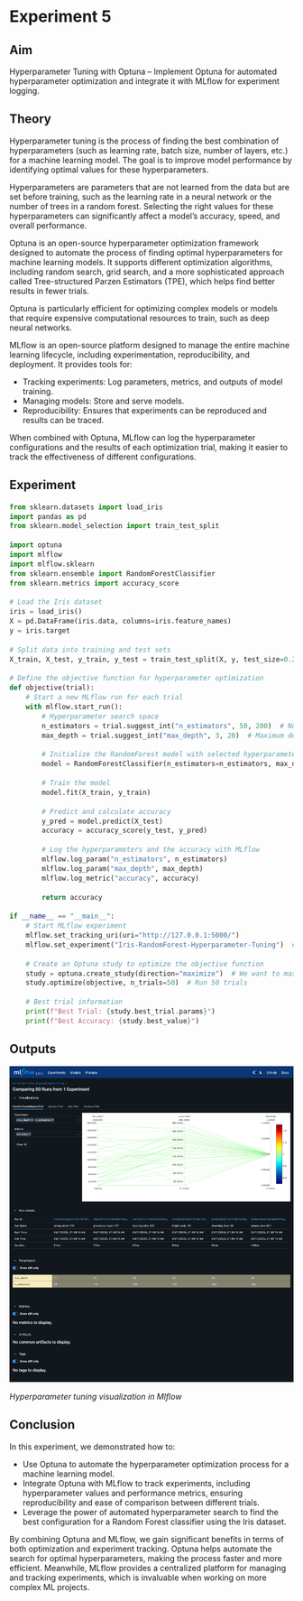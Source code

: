 # Experiment 5

## Aim

Hyperparameter Tuning with Optuna – Implement Optuna for automated hyperparameter optimization and integrate it with MLflow for experiment logging.

## Theory

Hyperparameter tuning is the process of finding the best combination of hyperparameters (such as learning rate, batch size, number of layers, etc.) for a machine learning model. The goal is to improve model performance by identifying optimal values for these hyperparameters.

Hyperparameters are parameters that are not learned from the data but are set before training, such as the learning rate in a neural network or the number of trees in a random forest. Selecting the right values for these hyperparameters can significantly affect a model’s accuracy, speed, and overall performance.

Optuna is an open-source hyperparameter optimization framework designed to automate the process of finding optimal hyperparameters for machine learning models. It supports different optimization algorithms, including random search, grid search, and a more sophisticated approach called Tree-structured Parzen Estimators (TPE), which helps find better results in fewer trials.

Optuna is particularly efficient for optimizing complex models or models that require expensive computational resources to train, such as deep neural networks.

MLflow is an open-source platform designed to manage the entire machine learning lifecycle, including experimentation, reproducibility, and deployment. It provides tools for:

- Tracking experiments: Log parameters, metrics, and outputs of model training.
- Managing models: Store and serve models.
- Reproducibility: Ensures that experiments can be reproduced and results can be traced.

When combined with Optuna, MLflow can log the hyperparameter configurations and the results of each optimization trial, making it easier to track the effectiveness of different configurations.

## Experiment

```python
from sklearn.datasets import load_iris
import pandas as pd
from sklearn.model_selection import train_test_split

import optuna
import mlflow
import mlflow.sklearn
from sklearn.ensemble import RandomForestClassifier
from sklearn.metrics import accuracy_score

# Load the Iris dataset
iris = load_iris()
X = pd.DataFrame(iris.data, columns=iris.feature_names)
y = iris.target

# Split data into training and test sets
X_train, X_test, y_train, y_test = train_test_split(X, y, test_size=0.2, random_state=42)

# Define the objective function for hyperparameter optimization
def objective(trial):
    # Start a new MLflow run for each trial
    with mlflow.start_run():
        # Hyperparameter search space
        n_estimators = trial.suggest_int("n_estimators", 50, 200)  # Number of trees
        max_depth = trial.suggest_int("max_depth", 3, 20)  # Maximum depth of trees

        # Initialize the RandomForest model with selected hyperparameters
        model = RandomForestClassifier(n_estimators=n_estimators, max_depth=max_depth)

        # Train the model
        model.fit(X_train, y_train)

        # Predict and calculate accuracy
        y_pred = model.predict(X_test)
        accuracy = accuracy_score(y_test, y_pred)

        # Log the hyperparameters and the accuracy with MLflow
        mlflow.log_param("n_estimators", n_estimators)
        mlflow.log_param("max_depth", max_depth)
        mlflow.log_metric("accuracy", accuracy)

        return accuracy

if __name__ == "__main__":
    # Start MLflow experiment
    mlflow.set_tracking_uri(uri="http://127.0.0.1:5000/")
    mlflow.set_experiment("Iris-RandomForest-Hyperparameter-Tuning")  # Set an experiment name if necessary

    # Create an Optuna study to optimize the objective function
    study = optuna.create_study(direction="maximize")  # We want to maximize accuracy
    study.optimize(objective, n_trials=50)  # Run 50 trials

    # Best trial information
    print(f"Best Trial: {study.best_trial.params}")
    print(f"Best Accuracy: {study.best_value}")

```

## Outputs

![](./outputs/1.png)

_Hyperparameter tuning visualization in Mlflow_

## Conclusion

In this experiment, we demonstrated how to:

- Use Optuna to automate the hyperparameter optimization process for a machine learning model.
- Integrate Optuna with MLflow to track experiments, including hyperparameter values and performance metrics, ensuring reproducibility and ease of comparison between different trials.
- Leverage the power of automated hyperparameter search to find the best configuration for a Random Forest classifier using the Iris dataset.

By combining Optuna and MLflow, we gain significant benefits in terms of both optimization and experiment tracking. Optuna helps automate the search for optimal hyperparameters, making the process faster and more efficient. Meanwhile, MLflow provides a centralized platform for managing and tracking experiments, which is invaluable when working on more complex ML projects.
